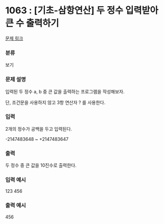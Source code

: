 # 1063 : [기초-삼항연산] 두 정수 입력받아 큰 수 출력하기

[문제 링크](https://www.codeup.kr/problem.php?id=1063)

### 분류

보기

### 문제 설명

<p>입력된 두 정수 a, b 중 큰 값을 출력하는 프로그램을 작성해보자.</p>
<p>단, 조건문을 사용하지 않고 3항 연산자 ? 를 사용한다.</p>

### 입력

<p>2개의 정수가 공백을 두고 입력된다.</p>
<p>-2147483648 ~ +2147483647</p>


### 출력

<p>두 정수 중 큰 값을 10진수로 출력한다.</p>

### 입력 예시

<p>123 456</p>

### 출력 예시

<p>456</p>

